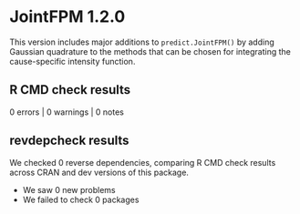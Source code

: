 # JointFPM 1.2.0

This version includes major additions to `predict.JointFPM()` by adding Gaussian quadrature to the methods that can be chosen for integrating the cause-specific intensity function.

## R CMD check results
0 errors | 0 warnings | 0 notes

## revdepcheck results

We checked 0 reverse dependencies, comparing R CMD check results across CRAN and dev versions of this package.

 * We saw 0 new problems
 * We failed to check 0 packages
